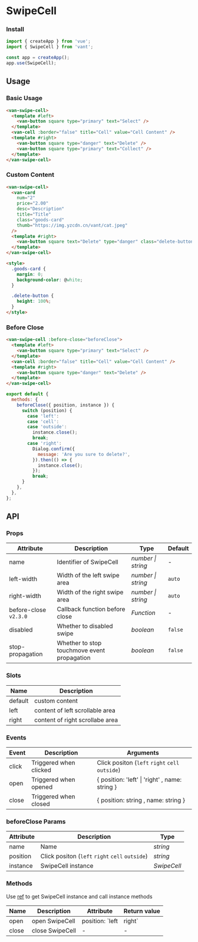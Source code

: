 # SwipeCell

### Install

```js
import { createApp } from 'vue';
import { SwipeCell } from 'vant';

const app = createApp();
app.use(SwipeCell);
```

## Usage

### Basic Usage

```html
<van-swipe-cell>
  <template #left>
    <van-button square type="primary" text="Select" />
  </template>
  <van-cell :border="false" title="Cell" value="Cell Content" />
  <template #right>
    <van-button square type="danger" text="Delete" />
    <van-button square type="primary" text="Collect" />
  </template>
</van-swipe-cell>
```

### Custom Content

```html
<van-swipe-cell>
  <van-card
    num="2"
    price="2.00"
    desc="Description"
    title="Title"
    class="goods-card"
    thumb="https://img.yzcdn.cn/vant/cat.jpeg"
  />
  <template #right>
    <van-button square text="Delete" type="danger" class="delete-button" />
  </template>
</van-swipe-cell>

<style>
  .goods-card {
    margin: 0;
    background-color: @white;
  }

  .delete-button {
    height: 100%;
  }
</style>
```

### Before Close

```html
<van-swipe-cell :before-close="beforeClose">
  <template #left>
    <van-button square type="primary" text="Select" />
  </template>
  <van-cell :border="false" title="Cell" value="Cell Content" />
  <template #right>
    <van-button square type="danger" text="Delete" />
  </template>
</van-swipe-cell>
```

```js
export default {
  methods: {
    beforeClose({ position, instance }) {
      switch (position) {
        case 'left':
        case 'cell':
        case 'outside':
          instance.close();
          break;
        case 'right':
          Dialog.confirm({
            message: 'Are you sure to delete?',
          }).then(() => {
            instance.close();
          });
          break;
      }
    },
  },
};
```

## API

### Props

| Attribute | Description | Type | Default |
| --- | --- | --- | --- |
| name | Identifier of SwipeCell | _number \| string_ | - |
| left-width | Width of the left swipe area | _number \| string_ | `auto` |
| right-width | Width of the right swipe area | _number \| string_ | `auto` |
| before-close `v2.3.0` | Callback function before close | _Function_ | - |
| disabled | Whether to disabled swipe | _boolean_ | `false` |
| stop-propagation | Whether to stop touchmove event propagation | _boolean_ | `false` |

### Slots

| Name    | Description                     |
| ------- | ------------------------------- |
| default | custom content                  |
| left    | content of left scrollable area |
| right   | content of right scrollabe area |

### Events

| Event | Description | Arguments |
| --- | --- | --- |
| click | Triggered when clicked | Click positon (`left` `right` `cell` `outside`) |
| open | Triggered when opened | { position: 'left' \| 'right' , name: string } |
| close | Triggered when closed | { position: string , name: string } |

### beforeClose Params

| Attribute | Description                                     | Type        |
| --------- | ----------------------------------------------- | ----------- |
| name      | Name                                            | _string_    |
| position  | Click positon (`left` `right` `cell` `outside`) | _string_    |
| instance  | SwipeCell instance                              | _SwipeCell_ |

### Methods

Use [ref](https://vuejs.org/v2/api/#ref) to get SwipeCell instance and call instance methods

| Name  | Description     | Attribute                | Return value |
| ----- | --------------- | ------------------------ | ------------ |
| open  | open SwipeCell  | position: `left | right` | -            |
| close | close SwipeCell | -                        | -            |
